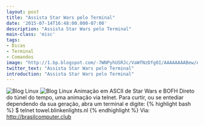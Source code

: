 ```yaml
---
layout: post
title: "Assista Star Wars pelo Terminal"
date: '2015-07-14T16:48:00.000-07:00'
description: "Assista Star Wars pelo Terminal"
main-class: 'misc'
tags:
- Dicas
- Terminal
- Comandos
image: "http://1.bp.blogspot.com/-7WNPyhUSRJc/VaWfNzDfg0I/AAAAAAAABew/AW5kWpLtfpg/s72-c/starwars-animations-terminal-ascii.png"
twitter_text: "Assista Star Wars pelo Terminal"
introduction: "Assista Star Wars pelo Terminal"
---
```

![Blog Linux](http://1.bp.blogspot.com/-7WNPyhUSRJc/VaWfNzDfg0I/AAAAAAAABew/AW5kWpLtfpg/s1600/starwars-animations-terminal-ascii.png "Blog Linux")
![Blog Linux](http://2.bp.blogspot.com/-PUPSY_uN7Kw/VaWfXnrpCVI/AAAAAAAABe4/JlrDzrQvEBQ/s320/starwars-animation.gif "Blog Linux")
Animação em ASCII de Star Wars e BOFH
Direto do túnel do tempo, uma animação via telnet. Para curtir, ou se entediar dependendo da sua geração, abra um terminal e digite:
 {% highlight bash %}
$ telnet towel.blinkenlights.nl
{% endhighlight %}
Via: http://brasilcomputer.club
